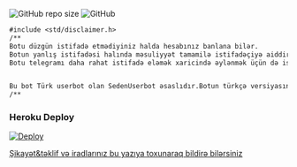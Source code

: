 
![GitHub repo size](https://img.shields.io/github/repo-size/TeamDerUntergang/Telegram-SedenUserBot?color=Blue&label=Repo%20Boyutu)
![GitHub](https://img.shields.io/github/license/TeamDerUntergang/Telegram-SedenUserBot?color=Orange&label=L)







````markdown
#include <std/disclaimer.h>
/**
Botu düzgün istifadə etmədiyiniz halda hesabınız banlana bilər.
Botun yanlış istifadəsi halında məsuliyyət tamamilə istifadəçiyə aiddir.DTO qrupu olaraq heç bir məsuliyyət qəbul etmirik.
Botu telegramı daha rahat istifadə eləmək xaricində əylənmək üçün də istifadə edə bilərsiniz.


Bu bot Türk userbot olan SedenUserbot əsaslıdır.Botun türkçə versiyasını istifadə etmək üçün [bura](https://github.com/TeamDerUntergang/Telegram-SedenUserBot) toxuna bilərsiniz.
/**
````





### Heroku Deploy
[![Deploy](https://www.herokucdn.com/deploy/button.svg)](https://heroku.com/deploy?template=https://github.com/TeamDerUntergang/Telegram-SedenUserBot/tree/seden)




[Şikayət&təklif və iradlarınız bu yazıya toxunaraq bildirə bilərsiniz](t.me/dtosupport)

